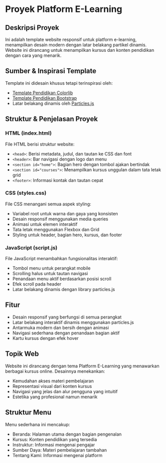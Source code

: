 # Proyek Platform E-Learning

## Deskripsi Proyek
Ini adalah template website responsif untuk platform e-learning, menampilkan desain modern dengan latar belakang partikel dinamis. Website ini dirancang untuk menampilkan kursus dan konten pendidikan dengan cara yang menarik.

## Sumber & Inspirasi Template
Template ini didesain khusus tetapi terinspirasi oleh:
- [Template Pendidikan Colorlib](https://colorlib.com/wp/cat/education/)
- [Template Pendidikan Bootstrap](https://themewagon.com/themes/free-bootstrap-4-html5-educational-website-template-academics/)
- Latar belakang dinamis oleh [Particles.js](https://vincentgarreau.com/particles.js/)

## Struktur & Penjelasan Proyek

### HTML (index.html)
File HTML berisi struktur website:
- `<head>`: Berisi metadata, judul, dan tautan ke CSS dan font
- `<header>`: Bar navigasi dengan logo dan menu
- `<section id="home">`: Bagian hero dengan tombol ajakan bertindak
- `<section id="courses">`: Menampilkan kursus unggulan dalam tata letak grid
- `<footer>`: Informasi kontak dan tautan cepat

### CSS (styles.css)
File CSS menangani semua aspek styling:
- Variabel root untuk warna dan gaya yang konsisten
- Desain responsif menggunakan media queries
- Animasi untuk elemen interaktif
- Tata letak menggunakan Flexbox dan Grid
- Styling untuk header, bagian hero, kursus, dan footer

### JavaScript (script.js)
File JavaScript menambahkan fungsionalitas interaktif:
- Tombol menu untuk perangkat mobile
- Scrolling halus untuk tautan navigasi
- Penandaan menu aktif berdasarkan posisi scroll
- Efek scroll pada header
- Latar belakang dinamis dengan library particles.js

## Fitur
- Desain responsif yang berfungsi di semua perangkat
- Latar belakang interaktif dinamis menggunakan particles.js
- Antarmuka modern dan bersih dengan animasi
- Navigasi sederhana dengan penandaan bagian aktif
- Kartu kursus dengan efek hover

## Topik Web
Website ini dirancang dengan tema Platform E-Learning yang menawarkan berbagai kursus online. Desainnya menekankan:
- Kemudahan akses materi pembelajaran
- Representasi visual dari konten kursus
- Navigasi yang jelas dan alur pengguna yang intuitif
- Estetika yang profesional namun menarik

## Struktur Menu
Menu sederhana ini mencakup:
- Beranda: Halaman utama dengan bagian pengenalan
- Kursus: Konten pendidikan yang tersedia
- Instruktur: Informasi mengenai pengajar
- Sumber Daya: Materi pembelajaran tambahan
- Tentang Kami: Informasi mengenai platform
